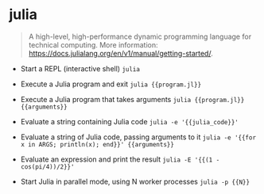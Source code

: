 # julia
> A high-level, high-performance dynamic programming language for technical computing.
> More information: <https://docs.julialang.org/en/v1/manual/getting-started/>.

- Start a REPL (interactive shell)
`julia`

- Execute a Julia program and exit
`julia {{program.jl}}`

- Execute a Julia program that takes arguments
`julia {{program.jl}} {{arguments}}`

- Evaluate a string containing Julia code
`julia -e '{{julia_code}}'`

- Evaluate a string of Julia code, passing arguments to it
`julia -e '{{for x in ARGS; println(x); end}}' {{arguments}}`

- Evaluate an expression and print the result
`julia -E '{{(1 - cos(pi/4))/2}}'`

- Start Julia in parallel mode, using N worker processes
`julia -p {{N}}`
